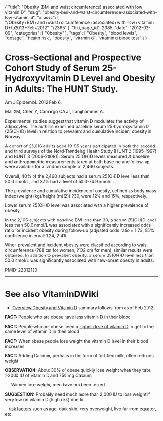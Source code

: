 {
    "title": "Obesity (BMI and waist circumference) associated with low vitamin D",
    "slug": "obesity-bmi-and-waist-circumference-associated-with-low-vitamin-d",
    "aliases": [
        "/Obesity+BMI+and+waist+circumference+associated+with+low+vitamin+D+\u2013+Feb+2012",
        "/2385"
    ],
    "tiki_page_id": 2385,
    "date": "2012-02-09",
    "categories": [
        "Obesity"
    ],
    "tags": [
        "Obesity",
        "blood levels",
        "dosage",
        "health risk",
        "obesity",
        "vitamin d",
        "vitamin d blood test"
    ]
}


# Cross-Sectional and Prospective Cohort Study of Serum 25-Hydroxyvitamin D Level and Obesity in Adults: The HUNT Study.

Am J Epidemiol. 2012 Feb 6. 

Mai XM, Chen Y, Camargo CA Jr, Langhammer A.

Experimental studies suggest that vitamin D modulates the activity of adipocytes. The authors examined baseline serum 25-hydroxyvitamin D (25(OH)D) level in relation to prevalent and cumulative incident obesity in Norway. 

A cohort of 25,616 adults aged 19-55 years participated in both the second and third surveys of the Nord-Trøndelag Health Study (HUNT 2 (1995-1997) and HUNT 3 (2006-2008)). Serum 25(OH)D levels measured at baseline and anthropometric measurements taken at both baseline and follow-up were available for a random sample of 2,460 subjects. 

Overall, 40% of the 2,460 subjects had a serum 25(OH)D level less than 50.0 nmol/L, and 37% had a level of 50.0-74.9 nmol/L. 

The prevalence and cumulative incidence of obesity, defined as body mass index (weight (kg)/height (m)(2)) ?30, were 12% and 15%, respectively. 

Lower serum 25(OH)D level was associated with a higher prevalence of obesity. 

In the 2,165 subjects with baseline BMI less than 30, a serum 25(OH)D level less than 50.0 nmol/L was associated with a significantly increased odds ratio for incident obesity during follow-up (adjusted odds ratio = 1.73, 95% confidence interval: 1.24, 2.41). 

When prevalent and incident obesity were classified according to waist circumference (?88 cm for women, ?102 cm for men), similar results were obtained. In addition to prevalent obesity, a serum 25(OH)D level less than 50.0 nmol/L was significantly associated with new-onset obesity in adults.

PMID:     22312120

- - - - - - - - - - - - - - - - - - - - 

# See also VitaminDWiki

* [Overview Obesity and Vitamin D](/posts/overview-obesity-and-vitamin-d) summary follows from as of Feb 2012

 **FACT:**  People who are obese have less vitamin D in their blood

 **FACT:**   People who are obese need a [higher dose of vitamin D](/tags/higher-dose-of-vitamin-d.html) to get to the same level of vitamin D in their blood

 **FACT:**   When obese people lose weight the vitamin D level in their blood increases

 **FACT:**   Adding Calcium, perhaps in the form of fortified milk, often reduces weight

 **OBSERVATION:**  About 30% of obese quickly lose weight when they take >2000 IU of vitamin D and 750 mg Calcium

&nbsp; &nbsp; &nbsp;Women lose weight, men have not been tested

 **SUGGESTION:**  Probably need much more than 2,000 IU to lose weight if very low on vitamin D (high risk) due to

&nbsp; &nbsp;[risk factors](/tags/risk-factors.html) such as age, dark skin, very overweight, live far from equator, etc.